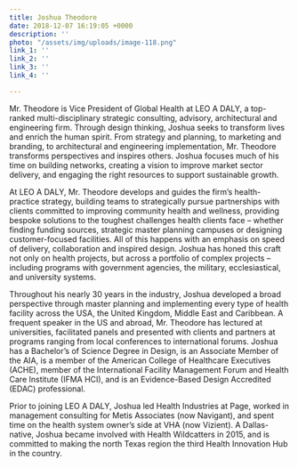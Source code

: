 ```yaml
---
title: Joshua Theodore
date: 2018-12-07 16:19:05 +0000
description: ''
photo: "/assets/img/uploads/image-118.png"
link_1: ''
link_2: ''
link_3: ''
link_4: ''

---
```

Mr. Theodore is Vice President of Global Health at LEO A DALY, a top-ranked multi-disciplinary strategic consulting, advisory, architectural and engineering firm. Through design thinking, Joshua seeks to transform lives and enrich the human spirit. From strategy and planning, to marketing and branding, to architectural and engineering implementation, Mr. Theodore transforms perspectives and inspires others. Joshua focuses much of his time on building networks, creating a vision to improve market sector delivery, and engaging the right resources to support sustainable growth.

At LEO A DALY, Mr. Theodore develops and guides the firm’s health-practice strategy, building teams to strategically pursue partnerships with clients committed to improving community health and wellness, providing bespoke solutions to the toughest challenges health clients face – whether finding funding sources, strategic master planning campuses or designing customer-focused facilities. All of this happens with an emphasis on speed of delivery, collaboration and inspired design. Joshua has honed this craft not only on health projects, but across a portfolio of complex projects – including programs with government agencies, the military, ecclesiastical, and university systems.

Throughout his nearly 30 years in the industry, Joshua developed a broad perspective through master planning and implementing every type of health facility across the USA, the United Kingdom, Middle East and Caribbean. A frequent speaker in the US and abroad, Mr. Theodore has lectured at universities, facilitated panels and presented with clients and partners at programs ranging from local conferences to international forums. Joshua has a Bachelor’s of Science Degree in Design, is an Associate Member of the AIA, is a member of the American College of Healthcare Executives (ACHE), member of the International Facility Management Forum and Health Care Institute (IFMA HCI), and is an Evidence-Based Design Accredited (EDAC) professional.

Prior to joining LEO A DALY, Joshua led Health Industries at Page, worked in management consulting for Metis Associates (now Navigant), and spent time on the health system owner’s side at VHA (now Vizient). A Dallas-native, Joshua became involved with Health Wildcatters in 2015, and is committed to making the north Texas region the third Health Innovation Hub in the country.